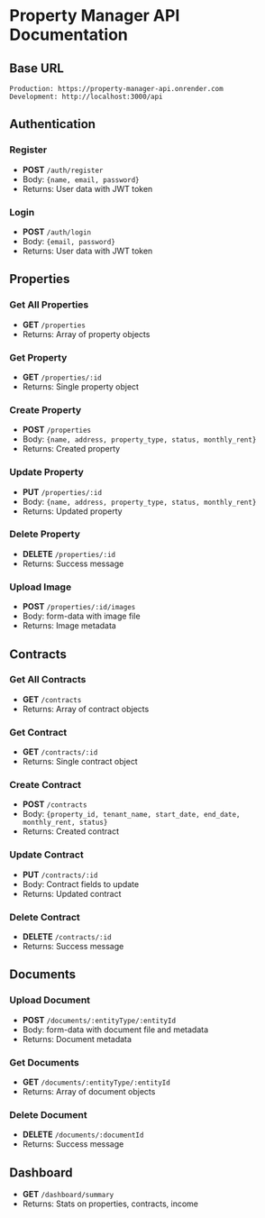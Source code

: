 # Property Manager API Documentation

## Base URL
```
Production: https://property-manager-api.onrender.com
Development: http://localhost:3000/api
```

## Authentication

### Register
- **POST** `/auth/register`
- Body: `{name, email, password}`
- Returns: User data with JWT token

### Login
- **POST** `/auth/login`
- Body: `{email, password}`
- Returns: User data with JWT token

## Properties

### Get All Properties
- **GET** `/properties`
- Returns: Array of property objects

### Get Property
- **GET** `/properties/:id`
- Returns: Single property object

### Create Property
- **POST** `/properties`
- Body: `{name, address, property_type, status, monthly_rent}`
- Returns: Created property

### Update Property
- **PUT** `/properties/:id`
- Body: `{name, address, property_type, status, monthly_rent}`
- Returns: Updated property

### Delete Property
- **DELETE** `/properties/:id`
- Returns: Success message

### Upload Image
- **POST** `/properties/:id/images`
- Body: form-data with image file
- Returns: Image metadata

## Contracts

### Get All Contracts
- **GET** `/contracts`
- Returns: Array of contract objects

### Get Contract
- **GET** `/contracts/:id`
- Returns: Single contract object

### Create Contract
- **POST** `/contracts`
- Body: `{property_id, tenant_name, start_date, end_date, monthly_rent, status}`
- Returns: Created contract

### Update Contract
- **PUT** `/contracts/:id`
- Body: Contract fields to update
- Returns: Updated contract

### Delete Contract
- **DELETE** `/contracts/:id`
- Returns: Success message

## Documents

### Upload Document
- **POST** `/documents/:entityType/:entityId`
- Body: form-data with document file and metadata
- Returns: Document metadata

### Get Documents
- **GET** `/documents/:entityType/:entityId`
- Returns: Array of document objects

### Delete Document
- **DELETE** `/documents/:documentId`
- Returns: Success message

## Dashboard
- **GET** `/dashboard/summary`
- Returns: Stats on properties, contracts, income